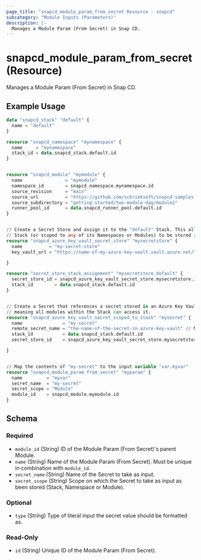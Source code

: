 ```yaml
---
page_title: "snapcd_module_param_from_secret Resource - snapcd"
subcategory: "Module Inputs (Parameters)"
description: |-
  Manages a Module Param (From Secret) in Snap CD.
---
```


# snapcd_module_param_from_secret (Resource)

Manages a Module Param (From Secret) in Snap CD.


## Example Usage

```terraform
data "snapcd_stack" "default" {
  name = "default"
}

resource "snapcd_namespace" "mynamespace" {
  name     = "mynamespace"
  stack_id = data.snapcd_stack.default.id
}


resource "snapcd_module" "mymodule" {
  name                = "mymodule"
  namespace_id        = snapcd_namespace.mynamespace.id
  source_revision     = "main"
  source_url          = "https://github.com/schrieksoft/snapcd-samples.git"
  source_subdirectory = "getting-started/two-module-dag/module2"
  runner_pool_id      = data.snapcd_runner_pool.default.id
}


// Create a Secret Store and assign it to the "default" Stack. This allows secrets scoped to the "default"
// Stack (or scoped to any of its Namespaces or Modules) to be stored in this Secret Store
resource "snapcd_azure_key_vault_secret_store" "mysecretstore" {
  name          = "my-secret-store"
  key_vault_url = "https://name-of-my-azure-key-vault.vault.azure.net/"

}

resource "secret_store_stack_assignment" "mysecretstore_default" {
  secret_store_id = snapcd_azure_key_vault_secret_store.mysecretstore.id
  stack_id        = data.snapcd_stack.default.id
}


// Create a Secret that references a secret stored in an Azure Key Vault. Scope the Secret to the "default" Stack, 
// meaning all modules within the Stack can access it.
resource "snapcd_azure_key_vault_secret_scoped_to_stack" "mysecret" {
  name               = "my-secret"
  remote_secret_name = "the-name-of-the-secret-in-azure-key-vault" // NOTE this secret must created in the Azure Key Vault separately
  stack_id           = data.snapcd_stack.default.id
  secret_store_id    = snapcd_azure_key_vault_secret_store.mysecretstore.id

}


// Map the contents of "my-secret" to the input variable "var.myvar"
resource "snapcd_module_param_from_secret" "myparam" {
  name         = "myvar"
  secret_name  = "my-secret"
  secret_scope = "Module"
  module_id    = snapcd_module.mymodule.id
}
```

<!-- schema generated by tfplugindocs -->
## Schema

### Required

- `module_id` (String) ID of the Module Param (From Secret)'s parent Module.
- `name` (String) Name of the Module Param (From Secret).  Must be unique in combination with `module_id`.
- `secret_name` (String) Name of the Secret to take as input.
- `secret_scope` (String) Scope on which the Secret to take as input as been stored (Stack, Namespace or Module).

### Optional

- `type` (String) Type of literal input the secret value should be formatted as.

### Read-Only

- `id` (String) Unique ID of the Module Param (From Secret).
